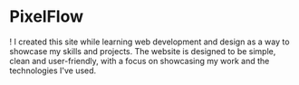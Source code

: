 # PixelFlow
! I created this site while learning web development and design as a way to showcase my skills and projects. The website is designed to be simple, clean and user-friendly, with a focus on showcasing my work and the technologies I've used. 
